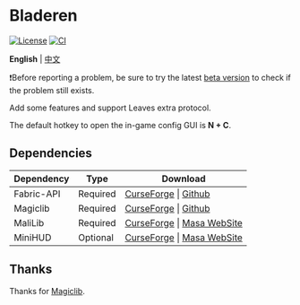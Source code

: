 # Bladeren

[![License](https://img.shields.io/github/license/LeavesMC/Bladeren?style=flat-square)](https://github.com/LeavesMC/Bladeren/blob/master/LICENSE)
[![CI](https://img.shields.io/github/actions/workflow/status/LeavesMC/Bladeren/build.yml?label=Build&style=flat-square)](https://github.com/LeavesMC/Bladeren/actions/workflows/build.yml)

**English** | [中文](./README_cn.md)

❗Before reporting a problem, be sure to try the latest [beta version](https://github.com/LeavesMC/Bladeren/actions) to check if the problem still exists.

Add some features and support Leaves extra protocol.

The default hotkey to open the in-game config GUI is **N + C**.

## Dependencies

| Dependency             | Type     | Download                                                                                                                                           |
|------------------------|----------|----------------------------------------------------------------------------------------------------------------------------------------------------|
| Fabric-API             | Required | [CurseForge](https://www.curseforge.com/minecraft/mc-mods/fabric-api) &#124; [Github](https://github.com/FabricMC/fabric)                          |
| Magiclib               | Required | [CurseForge](https://www.curseforge.com/minecraft/mc-mods/magiclib) &#124; [Github](https://github.com/Hendrix-Shen/Magiclib)                      |
| MaliLib                | Required | [CurseForge](https://www.curseforge.com/minecraft/mc-mods/malilib) &#124; [Masa WebSite](https://masa.dy.fi/mcmods/client_mods/?mod=malilib)       |
| MiniHUD                | Optional | [CurseForge](https://www.curseforge.com/minecraft/mc-mods/minihud) &#124; [Masa WebSite](https://masa.dy.fi/mcmods/client_mods/?mod=minihud)       |


## Thanks

Thanks for [Magiclib](https://github.com/Hendrix-Shen/Magiclib).
